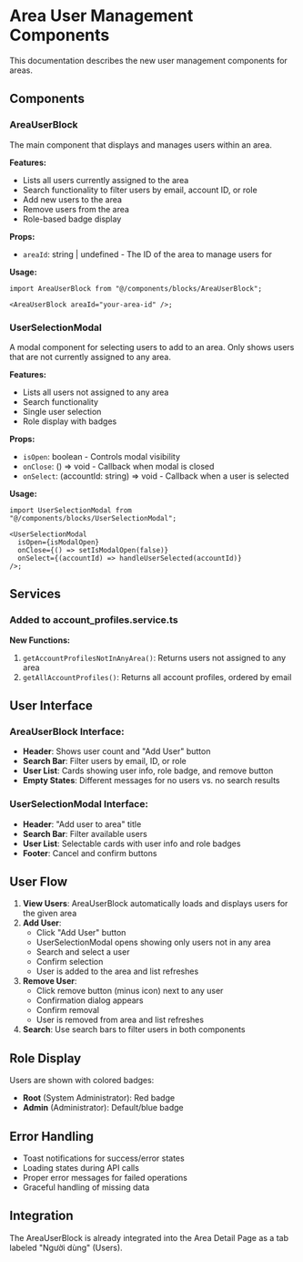 # Area User Management Components

This documentation describes the new user management components for areas.

## Components

### AreaUserBlock

The main component that displays and manages users within an area.

**Features:**

- Lists all users currently assigned to the area
- Search functionality to filter users by email, account ID, or role
- Add new users to the area
- Remove users from the area
- Role-based badge display

**Props:**

- `areaId`: string | undefined - The ID of the area to manage users for

**Usage:**

```tsx
import AreaUserBlock from "@/components/blocks/AreaUserBlock";

<AreaUserBlock areaId="your-area-id" />;
```

### UserSelectionModal

A modal component for selecting users to add to an area. Only shows users that are not currently assigned to any area.

**Features:**

- Lists all users not assigned to any area
- Search functionality
- Single user selection
- Role display with badges

**Props:**

- `isOpen`: boolean - Controls modal visibility
- `onClose`: () => void - Callback when modal is closed
- `onSelect`: (accountId: string) => void - Callback when a user is selected

**Usage:**

```tsx
import UserSelectionModal from "@/components/blocks/UserSelectionModal";

<UserSelectionModal
  isOpen={isModalOpen}
  onClose={() => setIsModalOpen(false)}
  onSelect={(accountId) => handleUserSelected(accountId)}
/>;
```

## Services

### Added to account_profiles.service.ts

**New Functions:**

1. `getAccountProfilesNotInAnyArea()`: Returns users not assigned to any area
2. `getAllAccountProfiles()`: Returns all account profiles, ordered by email

## User Interface

### AreaUserBlock Interface:

- **Header**: Shows user count and "Add User" button
- **Search Bar**: Filter users by email, ID, or role
- **User List**: Cards showing user info, role badge, and remove button
- **Empty States**: Different messages for no users vs. no search results

### UserSelectionModal Interface:

- **Header**: "Add user to area" title
- **Search Bar**: Filter available users
- **User List**: Selectable cards with user info and role badges
- **Footer**: Cancel and confirm buttons

## User Flow

1. **View Users**: AreaUserBlock automatically loads and displays users for the given area
2. **Add User**:
   - Click "Add User" button
   - UserSelectionModal opens showing only users not in any area
   - Search and select a user
   - Confirm selection
   - User is added to the area and list refreshes
3. **Remove User**:
   - Click remove button (minus icon) next to any user
   - Confirmation dialog appears
   - Confirm removal
   - User is removed from area and list refreshes
4. **Search**: Use search bars to filter users in both components

## Role Display

Users are shown with colored badges:

- **Root** (System Administrator): Red badge
- **Admin** (Administrator): Default/blue badge

## Error Handling

- Toast notifications for success/error states
- Loading states during API calls
- Proper error messages for failed operations
- Graceful handling of missing data

## Integration

The AreaUserBlock is already integrated into the Area Detail Page as a tab labeled "Người dùng" (Users).
